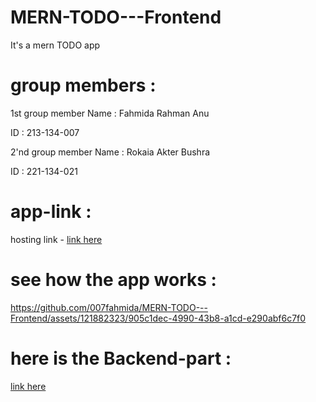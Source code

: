 # MERN-TODO---Frontend
It's a mern TODO app
# group members :
1st group member Name : Fahmida Rahman Anu

ID : 213-134-007

2'nd group member Name :   Rokaia Akter Bushra

ID : 221-134-021

# app-link : 
hosting link - 
[link here ](https://todo-app-134007.netlify.app/)

# see how the app works :
https://github.com/007fahmida/MERN-TODO---Frontend/assets/121882323/905c1dec-4990-43b8-a1cd-e290abf6c7f0


# here is the Backend-part :
[link here ](https://github.com/007fahmida/MERN-TODO---Backend/tree/main)


